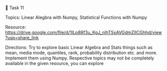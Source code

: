 🛑 Task 11

Topics: Linear Alegbra with Numpy, Statistical Functions with Numpy

Resource: https://drive.google.com/file/d/1ILp88f3u_KgJ_nlhTSsAVGdmZlICGhhd/view?usp=share_link

Directions: Try to explore basic Linear Algebra and Stats things such as mean, media mode, quantiles, rank, probability distribution etc. and more. Implement them using Numpy.
Respective topics may not be completely available in the given resource, you can explore